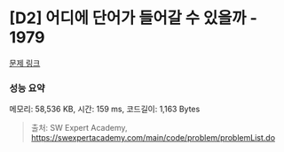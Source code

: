 # [D2] 어디에 단어가 들어갈 수 있을까 - 1979 

[문제 링크](https://swexpertacademy.com/main/code/problem/problemDetail.do?contestProbId=AV5PuPq6AaQDFAUq) 

### 성능 요약

메모리: 58,536 KB, 시간: 159 ms, 코드길이: 1,163 Bytes



> 출처: SW Expert Academy, https://swexpertacademy.com/main/code/problem/problemList.do